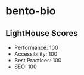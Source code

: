 # bento-bio

## LightHouse Scores

* Performance: 100
* Accessibility: 100
* Best Practices: 100
* SEO: 100
